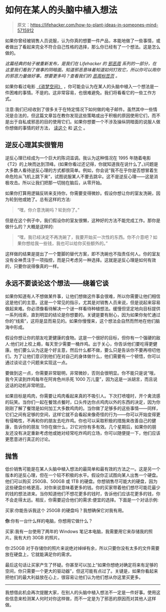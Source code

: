 # 如何在某人的头脑中植入想法

> 原文：<https://lifehacker.com/how-to-plant-ideas-in-someones-mind-5715912>

如果你曾经被销售人员说服，认为你真的想要一件产品，本能地做了一些事情，或者做出了看起来完全不符合自己性格的选择，那么你已经有了一个想法。这是怎么做的。



*这篇经典的帖子被重新发布，是我们在 Lifehacker 的* [*邪恶周*](https://lifehacker.com/welcome-to-lifehackers-fifth-annual-evil-week-1647621043) *系列的一部分，在这里我们看到了做事的阴暗面。知道邪恶意味着知道如何打败它，所以你可以用你的邪恶力量做好事。想要更多吗？查看我们的* [*恶周标签页*](http://lifehacker.com/tag/evilweek) *。*

如果你看过电影 [《盗梦空间》](http://www.imdb.com/title/tt1375666/) ，你可能会认为在某人的头脑中植入一个想法是一件困难的事情。不是的。这非常容易，也很难避免。我们将看看它的一些工作方式。

注意:我们已经收到了很多关于在特定情况下如何做的电子邮件。虽然其中一些情况是合法的，但这篇文章旨在教你发现这些策略或出于积极的原因使用它们，而不是出于自私或邪恶的目的使用它们。如果你想要一个不涉及操纵阴暗面的说服人做你想做的事情的好方法， [读这个](https://lifehacker.com/how-can-i-be-more-convincing-and-get-anything-i-want-5906546) 和 [这个](http://lifehacker.com/how-to-manipulate-people-to-do-what-you-want-without-ab-5869772) 。

## 逆反心理其实很管用

逆反心理已经成为一个巨大的陈词滥调。我认为这种情况在 1995 年随着电影《T2》的上映而达到顶峰。(如果你看过还记得，你就知道我在说什么了。)问题是大多数人看待逆反心理的方式都很简单。例如，你会说“我不在乎你是否想冒着生命危险从飞机上跳下来”，试图说服某人不要去跳伞。这不是逆反心理——这是消极攻击。所以让我们把那一切抛在脑后，从零开始。

如果你打算用逻辑反转来支持你，你需要变得微妙。假设你想让你的室友洗碗，因为轮到他或她了。总有这样的方法:

> “嘿，你介意洗碗吗？轮到你了。”

但是在这个例子中，我们假设你的室友很懒，这种好的方法不能完成工作。那你是做什么的？大概是这样的:

> “嘿，我已经决定不再洗碗了，我要开始买一次性的东西。你不介意吧？如果你想给我一些钱，我也可以给你买些额外的。”

这样做的结果是提出了一个蹩脚的替代方案，即不洗碗也不指责任何人。你的室友没有全神贯注于一项指控，而是只考虑另一种选择。这就是逆反心理是如何有效的，只要你说得像真的一样。

## 永远不要谈论这个想法——绕着它谈

如果你知道有人不想做某件事，让他们想做这件事会很难，所以你需要让他们相信这是他们的主意。这是一个常见的指示，尤其是对销售人员来说，但是说起来容易做起来难。你必须像看待解决一个谜一样看待种植想法。缓慢但坚定地向目标提供一系列线索，直到明显的结论是你想要的。关键是要有耐心，因为如果你匆忙通过你的“线索”，这将是显而易见的。如果你慢慢来，这个想法会自然而然地在他们脑海中形成。

假设你想让你的朋友吃更健康的食物。这是一个很好的目标，但你有一个强硬的敌人:他们对上校上瘾，每天至少需要一桶炸鸡。出于关心，你告诉他们要吃得更健康。他们要么认为这是个好主意，然后什么都不做，要么只是告诉你不要再唠叨他们。为了让他们意识到他们在对自己的身体做什么，他们需要有一个顿悟，你可以通过谈论这个问题来实现这一点。

要做到这一点，你需要非常聪明，非常微妙，否则会很明显。你不能只是说“哦，我今天读到炸鸡每年在阿肯色州杀死 1000 万儿童”，因为这是一派胡言，而且说这话的动机非常明显。

如果目标是鸡肉，你需要让鸡肉看起来真的不吸引人。下次打喷嚏时，开个禽流感的玩笑。当你们一起在餐馆点餐时，口头传达你点鸡肉以外的东西的决定，因为你刚刚了解了餐馆是如何加工大多数鸡肉的。当你做了足够多的这些事情——同样，它们之间有足够的空间，这样它就不会看起来像奇怪的行为——你可以开始变得更有侵略性，不再和你的朋友去吃炸鸡。你也可以采取积极的措施来改善自己的健康，告诉你的朋友 1)你在做什么，2)它对你有多有效。几个星期后，如果你的朋友还没有决定重新考虑他或她对经常吃炸鸡的立场，你可以随便提一下，他们应该更愿意进行真正的讨论。

## 抛售

低价销售可能是在某人头脑中植入想法的最简单和最有效的方法之一。这是另一个版本的逆反心理，但在一个较不积极的水平。假设你正试图向某人出售一个硬盘。他们可以购买 250GB、500GB 或 1TB 的硬盘。你想销售尽可能大的硬盘，因为这些硬盘价格更高，对你来说意味着更多的钱。你的买家带着他们想尽可能花最少的钱的想法进来。当你知道他们不想花更多的钱时，告诉他们应该花更多的钱，你不会走得太远。相反，你需要迎合他们的需求:便宜的选择。下面是一个对话示例:

买家:你能告诉我这个 250GB 的硬盘吗？我想确保它对我有用。

**你**:你有一台什么样的电脑，你想用它做什么？

买家:我有一台使用了两年的 Windows 笔记本电脑，我需要用它来存储我的照片。我有大约 30GB 的照片。

你:250GB 对于存储你的照片来说绝对绰绰有余，所以只要你没有太多的文件需要放在硬盘上，它就能满足你的需求。

最后这句话让买家产生了怀疑。你甚至可以加上“如果你想绝对确定将来有足够的空间，你只需要一个更大的驱动器”，但这可能有点过了。关键是，如果你看起来把他们的最大利益放在心上，很容易让他们认为他们想从你这里买更多。

* * *

我想借此机会再次提醒大家，在别人的头脑中植入想法不一定是一件好事。使用这些信息来检测某人何时对你这样做，而不一定是为了邪恶的原因而对其他人这样做。